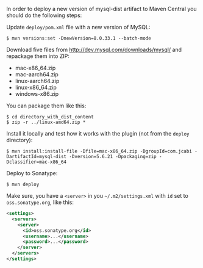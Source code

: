 In order to deploy a new version of mysql-dist artifact to Maven Central you should do the following steps:

Update `deploy/pom.xml` file with a new version of MySQL:

```
$ mvn versions:set -DnewVersion=8.0.33.1 --batch-mode
```

Download five files from http://dev.mysql.com/downloads/mysql/ and repackage them into ZIP:

  * mac-x86_64.zip
  * mac-aarch64.zip
  * linux-aarch64.zip
  * linux-x86_64.zip
  * windows-x86.zip

You can package them like this:

```
$ cd directory_with_dist_content
$ zip -r ../linux-amd64.zip *
```

Install it locally and test how it works with the plugin (not from the `deploy` directory):

```
$ mvn install:install-file -Dfile=mac-x86_64.zip -DgroupId=com.jcabi -DartifactId=mysql-dist -Dversion=5.6.21 -Dpackaging=zip -Dclassifier=mac-x86_64
```

Deploy to Sonatype:

```
$ mvn deploy
```

Make sure, you have a `<server>` in you `~/.m2/settings.xml` with `id` set to `oss.sonatype.org`, like this:

```xml
<settings>
  <servers>
    <server>
      <id>oss.sonatype.org</id>
      <username>...</username>
      <password>...</password>
    </server>
  </servers>
</settings>
```
